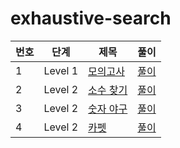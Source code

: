 # exhaustive-search

번호 | 단계 | 제목 | 풀이
--- | --- | --- | ---
1 | Level 1 | [모의고사](https://programmers.co.kr/learn/courses/30/lessons/42840) | [풀이](https://github.com/well-well-study/jobata-algorithm/blob/master/problem-kit/exhaustive-search/%EB%AA%A8%EC%9D%98%EA%B3%A0%EC%82%AC.md)
2 | Level 2 | [소수 찾기](https://programmers.co.kr/learn/courses/30/lessons/42839) | [풀이](https://github.com/well-well-study/jobata-algorithm/blob/master/problem-kit/exhaustive-search/%EC%86%8C%EC%88%98%20%EC%B0%BE%EA%B8%B0.md)
3 | Level 2 | [숫자 야구](https://programmers.co.kr/learn/courses/30/lessons/42841) | [풀이](https://github.com/well-well-study/jobata-algorithm/blob/master/problem-kit/exhaustive-search/%EC%88%AB%EC%9E%90%20%EC%95%BC%EA%B5%AC.md)
4 | Level 2 | [카펫](https://programmers.co.kr/learn/courses/30/lessons/42842) | [풀이](https://github.com/well-well-study/jobata-algorithm/blob/master/problem-kit/exhaustive-search/%EC%B9%B4%ED%8E%AB.md)
